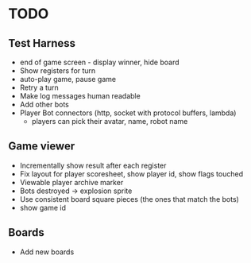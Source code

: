 # TODO

## Test Harness
- end of game screen - display winner, hide board
- Show registers for turn
- auto-play game, pause game
- Retry a turn
- Make log messages human readable
- Add other bots
- Player Bot connectors (http, socket with protocol buffers, lambda)
    - players can pick their avatar, name, robot name

## Game viewer
- Incrementally show result after each register
- Fix layout for player scoresheet, show player id, show flags touched
- Viewable player archive marker
- Bots destroyed -> explosion sprite
- Use consistent board square pieces (the ones that match the bots)
- show game id

## Boards
- Add new boards